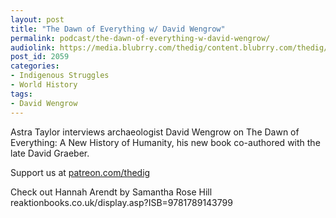 ```yaml
---
layout: post
title: "The Dawn of Everything w/ David Wengrow"
permalink: podcast/the-dawn-of-everything-w-david-wengrow/
audiolink: https://media.blubrry.com/thedig/content.blubrry.com/thedig/The_Dig-EP_331-Wengrow.mp3
post_id: 2059
categories: 
- Indigenous Struggles
- World History
tags: 
- David Wengrow
---
```


Astra Taylor interviews archaeologist David Wengrow on The Dawn of Everything: A New History of Humanity, his new book co-authored with the late David Graeber. 

Support us at [patreon.com/thedig](patreon.com/thedig)

Check out Hannah Arendt by Samantha Rose Hill reaktionbooks.co.uk/display.asp?ISB=9781789143799